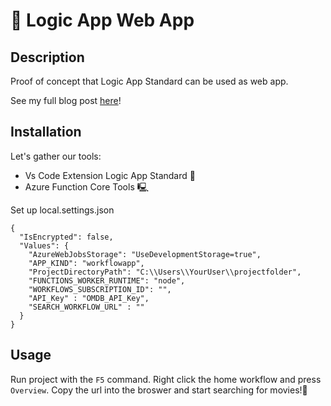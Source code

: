 # 🚀 Logic App Web App
## Description
Proof of concept that Logic App Standard can be used as web app. 

See my full blog post [here](https://www.antonbjorkman.com/posts/logic-app-web-app/)!
## Installation
Let's gather our tools:

- Vs Code Extension Logic App Standard 🧙
- Azure Function Core Tools 🖳

Set up local.settings.json
```
{
  "IsEncrypted": false,
  "Values": {
    "AzureWebJobsStorage": "UseDevelopmentStorage=true",
    "APP_KIND": "workflowapp",
    "ProjectDirectoryPath": "C:\\Users\\YourUser\\projectfolder",
    "FUNCTIONS_WORKER_RUNTIME": "node",
    "WORKFLOWS_SUBSCRIPTION_ID": "",
    "API_Key" : "OMDB_API_Key",
    "SEARCH_WORKFLOW_URL" : ""
  }
}

```
## Usage
Run project with the `F5` command.
Right click the home workflow and press `Overview`. Copy the url into the broswer and start searching for movies!🎥
